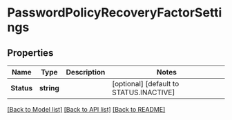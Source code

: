 # PasswordPolicyRecoveryFactorSettings

## Properties
Name | Type | Description | Notes
------------ | ------------- | ------------- | -------------
**Status** | **string** |  | [optional] [default to STATUS.INACTIVE]

[[Back to Model list]](../README.md#documentation-for-models) [[Back to API list]](../README.md#documentation-for-api-endpoints) [[Back to README]](../README.md)

